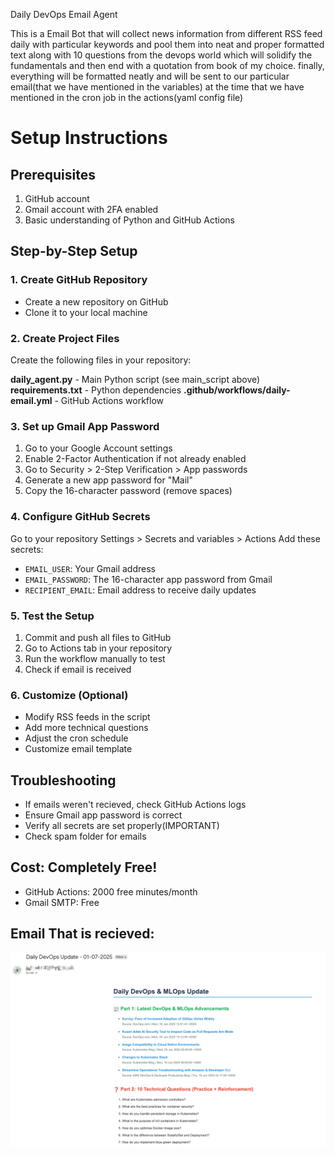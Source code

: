 Daily DevOps Email Agent 

This is a Email Bot that will collect news information from different RSS feed daily with particular keywords and pool them into neat and proper formatted text along with 10 questions from the devops world which will solidify the fundamentals and then end with a quotation from book of my choice. finally, everything will be formatted neatly and will be sent to our particular email(that we have mentioned in the variables) at the time that we have mentioned in the cron job in the actions(yaml config file)

# Setup Instructions

## Prerequisites
1. GitHub account
2. Gmail account with 2FA enabled
3. Basic understanding of Python and GitHub Actions

## Step-by-Step Setup

### 1. Create GitHub Repository
- Create a new repository on GitHub
- Clone it to your local machine

### 2. Create Project Files
Create the following files in your repository:

**daily_agent.py** - Main Python script (see main_script above)
**requirements.txt** - Python dependencies
**.github/workflows/daily-email.yml** - GitHub Actions workflow

### 3. Set up Gmail App Password
1. Go to your Google Account settings
2. Enable 2-Factor Authentication if not already enabled
3. Go to Security > 2-Step Verification > App passwords
4. Generate a new app password for "Mail"
5. Copy the 16-character password (remove spaces)

### 4. Configure GitHub Secrets
Go to your repository Settings > Secrets and variables > Actions
Add these secrets:
- `EMAIL_USER`: Your Gmail address
- `EMAIL_PASSWORD`: The 16-character app password from Gmail
- `RECIPIENT_EMAIL`: Email address to receive daily updates

### 5. Test the Setup
1. Commit and push all files to GitHub
2. Go to Actions tab in your repository
3. Run the workflow manually to test
4. Check if email is received

### 6. Customize (Optional)
- Modify RSS feeds in the script
- Add more technical questions
- Adjust the cron schedule
- Customize email template

## Troubleshooting
- If emails weren't recieved, check GitHub Actions logs
- Ensure Gmail app password is correct
- Verify all secrets are set properly(IMPORTANT)
- Check spam folder for emails

## Cost: Completely Free!
- GitHub Actions: 2000 free minutes/month
- Gmail SMTP: Free

## Email That is recieved:
![Image](result.png)
